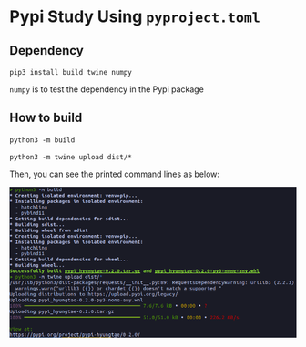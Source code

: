 # Pypi Study Using `pyproject.toml`


## Dependency

```angular2html
pip3 install build twine numpy
```

`numpy` is to test the dependency in the Pypi package


## How to build

```
python3 -m build
```

```
python3 -m twine upload dist/*
```

Then, you can see the printed command lines as below:

![](/materials/1129_pypi_commandline.png)


